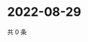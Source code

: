 # 2022-08-29

共 0 条

<!-- BEGIN WEIBO -->
<!-- 最后更新时间 Mon Aug 29 2022 04:17:39 GMT+0800 (China Standard Time) -->

<!-- END WEIBO -->
